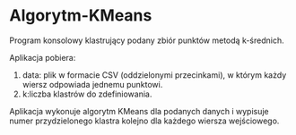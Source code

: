 # Algorytm-KMeans

Program konsolowy klastrujący podany zbiór punktów metodą k-średnich.

Aplikacja pobiera:
  1. data: plik w formacie CSV (oddzielonymi przecinkami), w którym każdy wiersz
    odpowiada jednemu punktowi.
  2. k:liczba klastrów do zdefiniowania.
  
Aplikacja wykonuje algorytm KMeans dla podanych danych i wypisuje numer przydzielonego klastra kolejno dla każdego wiersza wejściowego.
